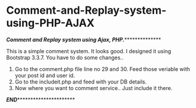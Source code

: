 # Comment-and-Replay-system-using-PHP-AJAX


***************Comment and Replay system using Ajax, PHP.*****************************

This is a simple comment system. It looks good. I designed it using Bootstrap 3.3.7.
You have to do some changes..
1. Go to the comment.php file line no 29 and 30. Feed those veriable with your post id and user id.
2. Go to the includeit.php and feed with your DB details.
3. Now where you want to comment service.. Just include it there. 

*************************END***********************************************
